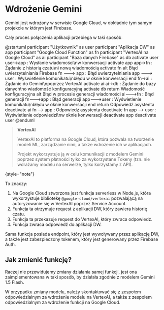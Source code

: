 # Wdrożenie Gemini

Gemini jest wdrożony w serwisie Google Cloud, w dokładnie tym samym projekcie w którym jest Firebase.

Cały proces połączenia aplikacji przebiega w taki sposób:

<code-block lang="plantuml">
    @startuml
    participant "Użytkownik" as user
    participant "Aplikacja DW" as app
    participant "Google Cloud Function" as fn
    participant "VertexAI na Google Cloud" as ai
    participant "Baza danych Firebase" as db
    activate user
    user->app : Wysłanie wiadomości\nw konwersacji
    activate app
    app->fn : Żądanie z historią czatu\ni nową wiadomością
    activate fn
    alt Błąd uwierzytelniania Firebase
    fn ---> app : Błąd uwierzytelniania
    app ---> user : Wyświetlenie komunikatu\nbłędu w oknie konwersacji
    end
    fn->ai : Żądanie do Gemini\npoprzez VertexAI
    activate ai
    ai->db : Żądanie do bazy danych\no wiadomość konfiguracyjną
    activate db
    return Wiadomość konfiguracyjna
    alt Błąd w procesie generacji wiadomości
    ai--->fn : Błąd generacji
    fn--->app : Błąd generacji
    app--->user : Wyświetlenie komunikatu\nbłędu w oknie konwersacji
    end
    return Odpowiedź asystenta
    deactivate ai
    fn --> app : Odpowiedź asystenta
    deactivate fn
    app --> user : Wyświetlenie odpowiedzi\nw oknie konwersacji
    deactivate app
    deactivate user
    @enduml
</code-block>

> **VertexAI**
>
> VertexAI to platforma na Google Cloud, która pozwala na tworzenie modeli ML, zarządzanie nimi, a także wdrożenie ich w aplikacjach.
> 
> Projekt wykorzystuje ją w celu komunikacji z modelem Gemini poprzez system płatności tylko za wykorzystane Tokeny (tzn. nie wdrażamy modelu na serwerze, tylko korzystamy z API).
>
{style="note"}

To znaczy:

1. Na Google Cloud stworzona jest funkcja serverless w Node.js, która wykorzystuje bibliotekę `@google-cloud/vertexai` pozwalającą na autoryzowanie się w VertexAI poprzez Service Account. 
2. Funkcja ta otrzymuje request z aplikacji DW, który zawiera historię czatu.
3. Funkcja ta przekazuje request do VertexAI, który zwraca odpowiedź.
4. Funkcja zwraca odpowiedź do aplikacji DW.

Sama funkcja posiada endpoint, który jest wywoływany przez aplikację DW, a także jest zabezpieczony tokenem, który jest generowany przez Firebase Auth.

## Jak zmienić funkcję?

Raczej nie przewidujemy zmiany działania samej funkcji, jest ona zaimplementowana w taki sposób, by działała zgodnie z modelem Gemini 1.5 Flash.

W przypadku zmiany modelu, należy skontaktować się z zespołem odpowiedzialnym za wdrożenie modelu na VertexAI, a także z zespołem odpowiedzialnym za wdrożenie funkcji na Google Cloud.